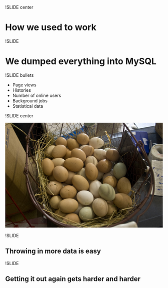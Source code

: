 !SLIDE center

# How we used to work #

!SLIDE

# We dumped everything into MySQL

!SLIDE bullets

* Page views
* Histories
* Number of online users
* Background jobs
* Statistical data

!SLIDE center

<a href="http://www.flickr.com/photos/wwworks/2623295415/"><img src="eggs_basket.jpg"/></a>

!SLIDE

## Throwing in more data is easy ##

!SLIDE

## Getting it out again gets harder and harder ##
